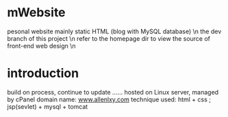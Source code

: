 # mWebsite
pesonal website mainly static HTML (blog with MySQL database) \n
the dev branch of this project \n
refer to the homepage dir to view the source of front-end web design \n

# introduction 
build on process, continue to update ......
hosted on Linux server, managed by cPanel
domain name: www.allenlxy.com
technique used: 
  html + css ;
  jsp(sevlet) + mysql + tomcat

